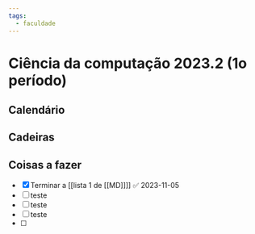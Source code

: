 ```yaml
---
tags:
  - faculdade
---
```


# Ciência da computação 2023.2 (1o período)
## Calendário

## Cadeiras

## Coisas a fazer
- [x] Terminar a [[lista 1 de [[MD]]]] ✅ 2023-11-05
- [ ] teste
- [ ] teste
- [ ] teste
- [ ] 
